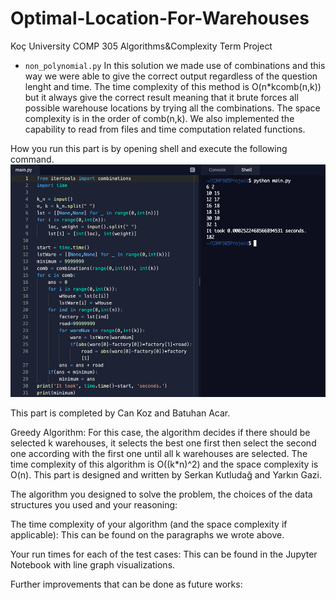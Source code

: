# Optimal-Location-For-Warehouses
Koç University COMP 305 Algorithms&Complexity Term Project

- ```non_polynomial.py```
In this solution we made use of combinations and this way we were able to give the correct output regardless of the question lenght and time. The time complexity of this method is O(n*kcomb(n,k)) but it always give the correct result meaning that it brute forces all possible warehouse locations by trying all the combinations. The space complexity is in the order of comb(n,k). We also implemented the capability to read from files and time computation related functions.

How you run this part is by opening shell and execute the following command.
![How to run](shell_command.png)

This part is completed by Can Koz and Batuhan Acar.

Greedy Algorithm:
For this case, the algorithm decides if there should be selected k warehouses, it selects the best one first then select the second one according with the first one until all k warehouses are selected. The time complexity of this algorithm is O((k*n)^2) and the space complexity is O(n). This part is designed and written by Serkan Kutludağ and Yarkın Gazi.

The algorithm you designed to solve the problem, the choices of the data structures you used and your reasoning:

The time complexity of your algorithm (and the space complexity if applicable): This can be found on the paragraphs we wrote above.

Your run times for each of the test cases: This can be found in the Jupyter Notebook with line graph visualizations. 

Further improvements that can be done as future works:

